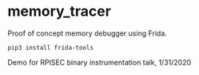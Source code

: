 # memory_tracer
Proof of concept memory debugger using Frida.

`pip3 install frida-tools`

Demo for RPISEC binary instrumentation talk, 1/31/2020
